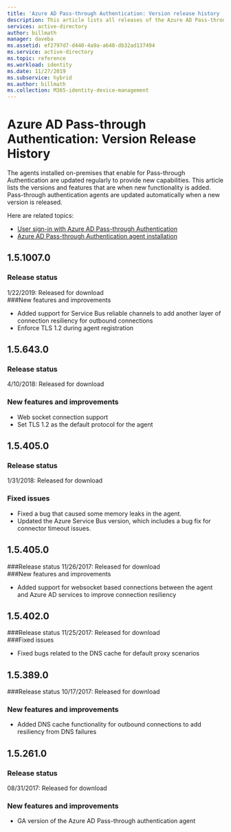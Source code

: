 ```yaml
---
title: 'Azure AD Pass-through Authentication: Version release history | Microsoft Docs'
description: This article lists all releases of the Azure AD Pass-through Authentication agent
services: active-directory
author: billmath
manager: daveba
ms.assetid: ef2797d7-d440-4a9a-a648-db32ad137494
ms.service: active-directory
ms.topic: reference
ms.workload: identity
ms.date: 11/27/2019
ms.subservice: hybrid
ms.author: billmath
ms.collection: M365-identity-device-management
---
```


# Azure AD Pass-through Authentication: Version Release History 
 
The agents installed on-premises that enable for Pass-through Authentication are updated regularly to provide new capabilities. This article lists the versions and features that are when new functionality is added. Pass-through authentication agents are updated automatically when a new version is released. 

Here are related topics: 

- [User sign-in with Azure AD Pass-through Authentication](how-to-connect-pta.md) 
- [Azure AD Pass-through Authentication agent installation](how-to-connect-pta-quick-start.md) 



## 1.5.1007.0 
### Release status 
1/22/2019: Released for download  
###New features and improvements 
- Added support for Service Bus reliable channels to add another layer of connection resiliency for outbound connections 
- Enforce TLS 1.2 during agent registration 

## 1.5.643.0 
### Release status 
4/10/2018: Released for download  
### New features and improvements 
- Web socket connection support 
- Set TLS 1.2 as the default protocol for the agent 
 
## 1.5.405.0 
### Release status 
1/31/2018: Released for download  
### Fixed issues 

- Fixed a bug that caused some memory leaks in the agent. 
- Updated the Azure Service Bus version, which includes a bug fix for connector timeout issues. 
 
## 1.5.405.0 
###Release status 
11/26/2017: Released for download  
###New features and improvements 
- Added support for websocket based connections between the agent and Azure AD services to improve connection resiliency 

## 1.5.402.0 
###Release status 
11/25/2017: Released for download  
###Fixed issues 
- Fixed bugs related to the DNS cache for default proxy scenarios 
 
## 1.5.389.0 
###Release status 
10/17/2017: Released for download  
### New features and improvements 
- Added DNS cache functionality for outbound connections to add resiliency from DNS failures 
 
## 1.5.261.0 
### Release status 
08/31/2017: Released for download  
### New features and improvements 
- GA version of the Azure AD Pass-through authentication agent 